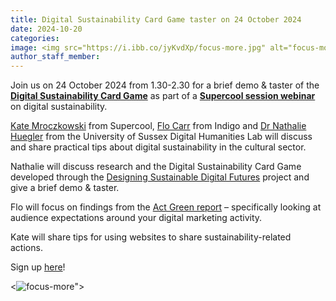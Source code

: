 ```yaml
---
title: Digital Sustainability Card Game taster on 24 October 2024
date: 2024-10-20
categories:
image: <img src="https://i.ibb.co/jyKvdXp/focus-more.jpg" alt="focus-more" border="0">>
author_staff_member:
---
```


Join us on 24 October 2024 from 1.30-2.30 for a brief demo & taster of the **[Digital Sustainability Card Game](https://drive.google.com/file/d/1VFoeZn7GrryuSp2gGgEWF4S6ALlhueNu/view)** as part of a **[Supercool session webinar](https://supercooldesign.co.uk/supercool-sessions)** on digital sustainability.

[Kate Mroczkowski](https://supercooldesign.co.uk/team/kate) from Supercool, [Flo Carr](https://www.indigo-ltd.com/about) from Indigo and [Dr Nathalie Huegler](https://www.linkedin.com/in/dr-nathalie-huegler-a24937142/) from the University of Sussex Digital Humanities Lab will discuss and share practical tips about digital sustainability in the cultural sector. 


Nathalie will discuss research and the Digital Sustainability Card Game developed through the [Designing Sustainable Digital Futures](https://sussexhumanitieslab.wordpress.com/2024/02/13/digital-sustainability-2024/) project and give a brief demo & taster.

Flo will focus on findings from the [Act Green report](https://www.indigo-ltd.com/resources/act-green-2024-report) – specifically looking at audience expectations around your digital marketing activity.

Kate will share tips for using websites to share sustainability-related actions.

Sign up [here](https://us06web.zoom.us/webinar/register/WN_Wg2LEncOSwuvnGtIYVfuTQ#/registration)!

<<img src="https://i.ibb.co/jyKvdXp/focus-more.jpg" alt="focus-more" border="0">">